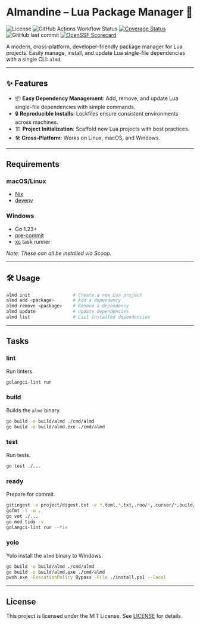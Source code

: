 # Almandine – Lua Package Manager 💎

![License](https://img.shields.io/github/license/nightconcept/almandine-go)
![GitHub Actions Workflow Status](https://img.shields.io/github/actions/workflow/status/nightconcept/almandine-go/ci.yml)
[![Coverage Status](https://coveralls.io/repos/github/nightconcept/almandine-go/badge.svg)](https://coveralls.io/github/nightconcept/almandine-go)
![GitHub last commit](https://img.shields.io/github/last-commit/nightconcept/almandine-go)
[![OpenSSF Scorecard](https://api.scorecard.dev/projects/github.com/nightconcept/almandine-go/badge)](https://scorecard.dev/viewer/?uri=github.com/nightconcept/almandine-go)

A modern, cross-platform, developer-friendly package manager for Lua projects.
Easily manage, install, and update Lua single-file dependencies with a single CLI: `almd`.

---

## ✨ Features

- 📦 **Easy Dependency Management**: Add, remove, and update Lua single-file dependencies with simple commands.
- 🔒 **Reproducible Installs**: Lockfiles ensure consistent environments across machines.
- 🏗️ **Project Initialization**: Scaffold new Lua projects with best practices.
- 🛠️ **Cross-Platform**: Works on Linux, macOS, and Windows.

---

## Requirements

### macOS/Linux
- [Nix](https://nixos.org/)
- [devenv](https://devenv.sh/)

### Windows
- Go 1.23+
- [pre-commit](https://pre-commit.com/)
- [xc](https://github.com/joerdav/xc) task runner

_Note: These can all be installed via Scoop._

---

## 🛠️ Usage

```sh
almd init                # Create a new Lua project
almd add <package>       # Add a dependency
almd remove <package>    # Remove a dependency
almd update              # Update dependencies
almd list                # List installed dependencies
```

---

## Tasks

### lint

Run linters.

```sh
golangci-lint run
```

### build

Builds the `almd` binary.

```sh
go build -o build/almd ./cmd/almd
go build -o build/almd.exe ./cmd/almd
```

### test

Run tests.

```sh
go test ./...
```


### ready

Prepare for commit.

```sh
gitingest -o project/digest.txt -e *.toml,*.txt,.roo/*,.cursor/*,build/ .
gofmt -l -w .
go vet ./...
go mod tidy -v
golangci-lint run --fix
```

### yolo

Yolo install the `almd` binary to Windows.

```sh
go build -o build/almd ./cmd/almd
go build -o build/almd.exe ./cmd/almd
pwsh.exe -ExecutionPolicy Bypass -File ./install.ps1 --local
```

---

## License

This project is licensed under the MIT License. See [LICENSE](LICENSE) for details.
